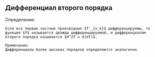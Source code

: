 ## Дифференциал второго порядка
Определение:
```spoiler-markdown
Если все первые частные производные $f'_{x_k}$ дифференцируемы, то функция $f$ называется дважды дифференцируемой, и дифференциалом второго порядка называется $d^2f = d(df)$.

Примечание:
Дифференциалы более высоких порядков определяются аналогично.
```
